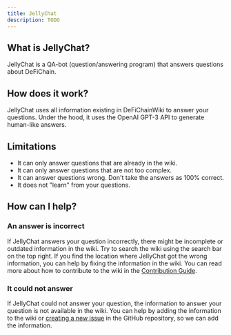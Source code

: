 ```yaml
---
title: JellyChat
description: TODO
---
```


## What is JellyChat?

JellyChat is a QA-bot (question/answering program) that answers questions about DeFiChain.

## How does it work?

JellyChat uses all information existing in DeFiChainWiki to answer your questions. Under the hood, it uses the OpenAI GPT-3 API to generate human-like answers.

## Limitations

- It can only answer questions that are already in the wiki.
- It can only answer questions that are not too complex.
- It can answer questions wrong. Don't take the answers as 100% correct.
- It does not "learn" from your questions.

## How can I help?

### An answer is incorrect

If JellyChat answers your question incorrectly, there might be incomplete or outdated information in the wiki. Try to search the wiki using the search bar on the top right. If you find the location where JellyChat got the wrong information, you can help by fixing the information in the wiki. You can read more about how to contribute to the wiki in the [Contribution Guide](/docs/auto/Contribute.md).

### It could not answer

If JellyChat could not answer your question, the information to answer your question is not available in the wiki. You can help by adding the information to the wiki or [creating a new issue](https://github.com/0ptim/DeFiChainWiki/issues/new) in the GitHub repository, so we can add the information.

